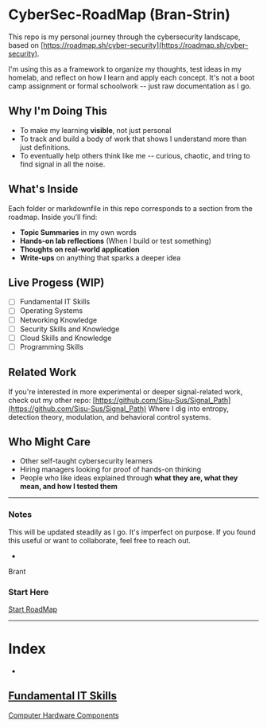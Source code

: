 # CyberSec-RoadMap (Bran-Strin)

This repo is my personal journey through the cybersecurity landscape, based on [https://roadmap.sh/cyber-security](https://roadmap.sh/cyber-security).

I'm using this as a framework to organize my thoughts, test ideas in my homelab, and reflect on how I learn and apply each concept. It's not a boot camp assignment or formal schoolwork -- just raw documentation as I go.

## Why I'm Doing This

- To make my learning **visible**, not just personal
- To track and build a body of work that shows I understand more than just definitions.
- To eventually help others think like me -- curious, chaotic, and tring to find signal in all the noise.

## What's Inside

Each folder or markdownfile in this repo corresponds to a section from the roadmap. Inside you'll find:

- **Topic Summaries** in my own words
- **Hands-on lab reflections** (When I build or test something)
- **Thoughts on real-world application**
- **Write-ups** on anything that sparks a deeper idea

## Live Progess (WIP)

-[ ] Fundamental IT Skills
-[ ] Operating Systems
-[ ] Networking Knowledge
-[ ] Security Skills and Knowledge
-[ ] Cloud Skills and Knowledge
-[ ] Programming Skills

## Related Work

If you're interested in more experimental or deeper signal-related work, check out my other repo: 
[https://github.com/Sisu-Sus/Signal_Path](https://github.com/Sisu-Sus/Signal_Path)
Where I dig into entropy, detection theory, modulation, and behavioral control systems.

## Who Might Care

- Other self-taught cybersecurity learners
- Hiring managers looking for proof of hands-on thinking
- People who like ideas explained through **what they are, what they mean, and how I tested them**

---
### Notes

This will be updated steadily as I go. It's imperfect on purpose. If you found this useful or want to collaborate, feel free to reach out.

-
Brant


### Start Here
[Start RoadMap](https://github.com/Sisu-Sus/CyberSec-RoadMap/blob/main/Fundamental_IT_Skills/Fundamental_IT_Skills.md)

---
# Index
-
[Fundamental IT Skills](https://github.com/Sisu-Sus/CyberSec-RoadMap/blob/main/Fundamental_IT_Skills/Fundamental_IT_Skills.md)
-
[Computer Hardware Components](https://github.com/Sisu-Sus/CyberSec-RoadMap/blob/main/Fundamental_IT_Skills/Computer_Hardware_Components.md)
